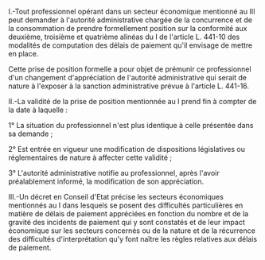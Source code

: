 I.-Tout professionnel opérant dans un secteur économique mentionné au III peut demander à l'autorité administrative chargée de la concurrence et de la consommation de prendre formellement position sur la conformité aux deuxième, troisième et quatrième alinéas du I de l'article L. 441-10 des modalités de computation des délais de paiement qu'il envisage de mettre en place. 


Cette prise de position formelle a pour objet de prémunir ce professionnel d'un changement d'appréciation de l'autorité administrative qui serait de nature à l'exposer à la sanction administrative prévue à l'article L. 441-16. 


II.-La validité de la prise de position mentionnée au I prend fin à compter de la date à laquelle : 


1° La situation du professionnel n'est plus identique à celle présentée dans sa demande ; 


2° Est entrée en vigueur une modification de dispositions législatives ou réglementaires de nature à affecter cette validité ; 


3° L'autorité administrative notifie au professionnel, après l'avoir préalablement informé, la modification de son appréciation. 


III.-Un décret en Conseil d'Etat précise les secteurs économiques mentionnés au I dans lesquels se posent des difficultés particulières en matière de délais de paiement appréciées en fonction du nombre et de la gravité des incidents de paiement qui y sont constatés et de leur impact économique sur les secteurs concernés ou de la nature et de la récurrence des difficultés d'interprétation qu'y font naître les règles relatives aux délais de paiement.

